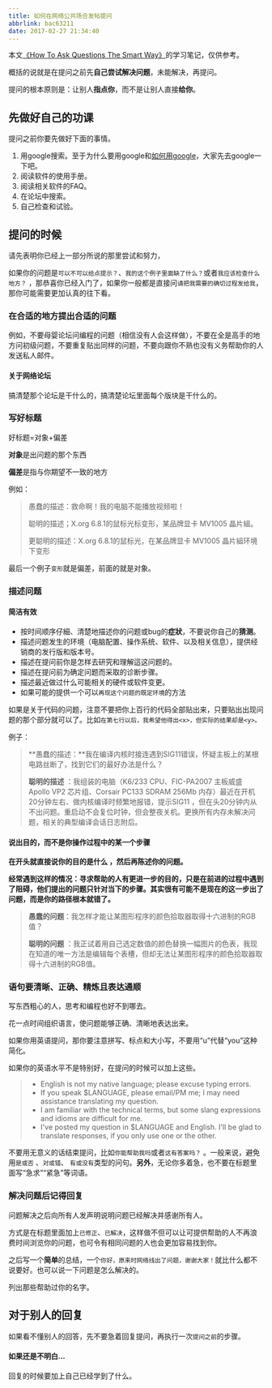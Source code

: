 ```yaml
---
title: 如何在网络公共场合发帖提问
abbrlink: bac63211
date: 2017-02-27 21:34:40
---
```


本文[《How To Ask Questions The Smart Way》](http://www.catb.org/esr/faqs/smart-questions.html)的学习笔记，仅供参考。

概括的说就是在提问之前先**自己尝试解决问题**，未能解决，再提问。

提问的根本原则是：让别人**指点你**，而不是让别人直接**给你**。

## 先做好自己的功课

提问之前你要先做好下面的事情。

1.  用google搜索。至于为什么要用google和[如何用google](https://b.xinshengdaxue.com/C04.html)，大家先去google一下吧。
2.  阅读软件的使用手册。
3.  阅读相关软件的FAQ。
4.  在论坛中搜索。
5.  自己检查和试验。

## 提问的时候

请先表明你已经上一部分所说的那里尝试和努力，

如果你的问题是`可以不可以给点提示？`、`我的这个例子里面缺了什么？`或者`我应该检查什么地方？` ，那恭喜你已经入门了，如果你一般都是直接问`请把我需要的确切过程发给我`，那你可能需要更加认真的往下看。

### 在合适的地方提出合适的问题

例如，不要母婴论坛问编程的问题（相信没有人会这样做），不要在全是高手的地方问初级问题，不要重复贴出同样的问题，不要向跟你不熟也没有义务帮助你的人发送私人邮件。

#### 关于网络论坛

搞清楚那个论坛是干什么的，搞清楚论坛里面每个版块是干什么的。

### 写好标题

好标题=对象+偏差

**对象**是出问题的那个东西

**偏差**是指与你期望不一致的地方

例如：

> 愚蠢的描述：救命啊！我的电脑不能播放视频啦！
>
> 聪明的描述；X.org 6.8.1的鼠标光标变形，某品牌显卡 MV1005 晶片組。
>
> 更聪明的描述：X.org 6.8.1的鼠标光，在某品牌显卡 MV1005 晶片組环境下变形

最后一个例子`变形`就是偏差，前面的就是对象。

### 描述问题

#### 简洁有效

-   按时间顺序仔細、清楚地描述你的问题或bug的**症狀**，不要说你自己的**猜测**。
-   描述问题发生的环境（电脑配置、操作系统、软件、以及相关信息），提供经销商的发行版和版本号。
-   描述在提问前你是怎样去研究和理解這这问题的。
-   描述在提问前为确定问题而采取的诊断步骤。
-   描述最近做过什么可能相关的硬件或软件变更。
-   如果可能的提供一个可以`再现这个问题的既定环境`的方法

如果是关于代码的问题，注意不要把你上百行的代码全部贴出来，只要贴出出现问题的那个部分就可以了。比如`在第七行以后，我希望他得出<x>，但实际的结果却是<y>。 `

例子：

> **愚蠢的描述：**我在编译内核时接连遇到SIG11错误，怀疑主板上的某根电路丝断了，找到它们的最好办法是什么？
>
> **聪明的描述** ：我组装的电脑（K6/233 CPU、FIC-PA2007 主板威盛 Apollo VP2 芯片组、Corsair PC133 SDRAM 256Mb 内存）最近在开机20分钟左右、做内核编译时频繁地报错，提示SIG11 ，但在头20分钟内从不出问题。重启动不会复位时钟，但会整夜关机。更换所有内存未解决问题，相关的典型编译会话日志附后。

#### 说出**目的**，而不是你操作过程中的某一个步骤

**在开头就直接说你的目的是什么 ，然后再陈述你的问题。**

**经常遇到这样的情况：寻求帮助的人有更进一步的目的，只是在前进的过程中遇到了阻碍，他们提出的问题只针对当下的步骤。其实很有可能不是现在的这一步出了问题，而是你的路径根本就错了。**

> **愚蠢的问题**：我怎样才能让某图形程序的颜色拾取器取得十六进制的RGB值？
>
> **聪明的问题** ：我正试着用自己选定数值的颜色替换一幅图片的色表，我现在知道的唯一方法是编辑每个表槽，但却无法让某图形程序的颜色拾取器取得十六进制的RGB值。

### 语句要清晰、正确、精炼且表达通顺

写东西粗心的人，思考和编程也好不到哪去。

花一点时间组织语言，使问题能够正确、清晰地表达出来。

如果你用英语提问，那你要注意拼写、标点和大小写，不要用“u”代替“you”这种简化。

如果你的英语水平不是特别好，在提问的时候可以加上这些。

> -   English is not my native language; please excuse typing errors.
> -   If you speak $LANGUAGE, please email/PM me; I may need assistance translating my question.
> -   I am familiar with the technical terms, but some slang expressions and idioms are difficult for me.
> -   I've posted my question in $LANGUAGE and English. I'll be glad to translate responses, if you only use one or the other.

不要用无意义的话结束提问，比如`你能帮助我吗`或者`这有答案吗？` 。一般来说，避免用`是或否` 、`对或错`、 `有或没有`类型的问句。**另外**，无论你多着急，也不要在标题里面写“急求”“紧急”等词语。

### 解决问题后记得回复

问题解决之后向所有人发声明说明问题已经解决并感谢所有人。

方式是在标题里面加上`已修正`、`已解决`，这样做不但可以让可提供帮助的人不再浪费时间浏览你的问题，也可令有相同问题的人也会更加容易找到你。

之后写一个**简单**的总结，一个`你好，原来时网络线出了问题，谢谢大家！`就比什么都不说要好。也可以说一下问题是怎么解决的。

列出那些帮助过你的名字。

## 对于别人的回复

如果看不懂别人的回答，先不要急着回复提问，再执行一次`提问之前`的步骤。

#### 如果还是不明白...

回复的时候要加上自己已经学到了什么。
